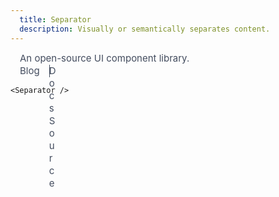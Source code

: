 ```yaml
---
  title: Separator
  description: Visually or semantically separates content.
---
```


<script>
    import Separator from '$lib/components/Separator';
</script>

<style global>
.SeparatorRoot {
  background-color: #434c5e;
}
.SeparatorRoot[aria-orientation='horizontal'] {
  height: 1px;
  width: 100%;
}
.SeparatorRoot {
  height: 100%;
  width: 1px;
}
.Text {
  color: #434c5e;
  font-size: 15px;
  line-height: 20px;
}
</style>

<!--code start-->
<div style="width: 300px; margin: 0 15px;" slot="component">
    <div class="Text">An open-source UI component library.</div>
    <Separator class="SeparatorRoot" style="margin: 15px 0;" />
    <div style="display: flex; height: 20px; align-items: center;">
        <div class="Text">Blog</div>
        <Separator
            class="SeparatorRoot"
            decorative
            orientation="vertical"
            style="margin: 0 15px;"
        />
        <div class="Text">Docs</div>
        <Separator
            class="SeparatorRoot"
            decorative
            orientation="vertical"
            style="margin: 0 15px;"
        />
        <div class="Text">Source</div>
    </div>
</div>
<!--code end-->

```svelte
<Separator />
```